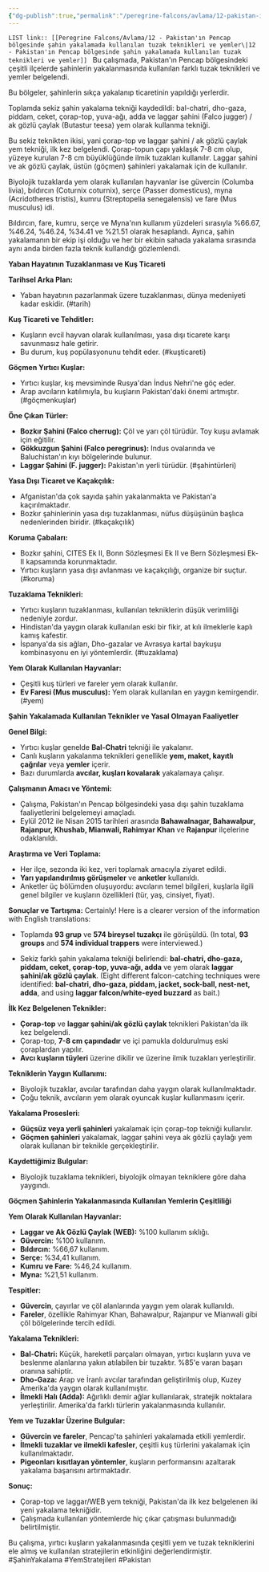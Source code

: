 ```yaml
---
{"dg-publish":true,"permalink":"/peregrine-falcons/avlama/12-pakistan-in-pencap-boelgesinde-sahin-yakalamada-kullanilan-tuzak-teknikleri-ve-yemler/","updated":"2024-09-18T01:21:31.747+03:00"}
---
```


`LIST link:: [[Peregrine Falcons/Avlama/12 - Pakistan'ın Pencap bölgesinde şahin yakalamada kullanılan tuzak teknikleri ve yemler\|12 - Pakistan'ın Pencap bölgesinde şahin yakalamada kullanılan tuzak teknikleri ve yemler]]
`
Bu çalışmada, Pakistan'ın Pencap bölgesindeki çeşitli ilçelerde şahinlerin yakalanmasında kullanılan farklı tuzak teknikleri ve yemler belgelendi. 

Bu bölgeler, şahinlerin sıkça yakalanıp ticaretinin yapıldığı yerlerdir. 

Toplamda sekiz şahin yakalama tekniği kaydedildi: bal-chatri, dho-gaza, piddam, ceket, çorap-top, yuva-ağı, adda ve laggar şahini (Falco jugger) / ak gözlü çaylak (Butastur teesa) yem olarak kullanma tekniği. 

Bu sekiz teknikten ikisi, yani çorap-top ve laggar şahini / ak gözlü çaylak yem tekniği, ilk kez belgelendi. Çorap-topun çapı yaklaşık 7-8 cm olup, yüzeye kurulan 7-8 cm büyüklüğünde ilmik tuzakları kullanılır. Laggar şahini ve ak gözlü çaylak, üstün (göçmen) şahinleri yakalamak için de kullanılır. 

Biyolojik tuzaklarda yem olarak kullanılan hayvanlar ise güvercin (Columba livia), bıldırcın (Coturnix coturnix), serçe (Passer domesticus), myna (Acridotheres tristis), kumru (Streptopelia senegalensis) ve fare (Mus musculus) idi. 

Bıldırcın, fare, kumru, serçe ve Myna'nın kullanım yüzdeleri sırasıyla %66.67, %46.24, %46.24, %34.41 ve %21.51 olarak hesaplandı. Ayrıca, şahin yakalamanın bir ekip işi olduğu ve her bir ekibin sahada yakalama sırasında aynı anda birden fazla teknik kullandığı gözlemlendi.

**Yaban Hayatının Tuzaklanması ve Kuş Ticareti**

**Tarihsel Arka Plan:**
- Yaban hayatının pazarlanmak üzere tuzaklanması, dünya medeniyeti kadar eskidir. (#tarih)

**Kuş Ticareti ve Tehditler:**
- Kuşların evcil hayvan olarak kullanılması, yasa dışı ticarete karşı savunmasız hale getirir.
- Bu durum, kuş popülasyonunu tehdit eder. (#kuşticareti)

**Göçmen Yırtıcı Kuşlar:**
- Yırtıcı kuşlar, kış mevsiminde Rusya'dan İndus Nehri'ne göç eder.
- Arap avcıların katılımıyla, bu kuşların Pakistan'daki önemi artmıştır. (#göçmenkuşlar)

**Öne Çıkan Türler:**
- **Bozkır Şahini (Falco cherrug):** Çöl ve yarı çöl türüdür. Toy kuşu avlamak için eğitilir.
- **Gökkuzgun Şahini (Falco peregrinus):** Indus ovalarında ve Baluchistan'ın kıyı bölgelerinde bulunur.
- **Laggar Şahini (F. jugger):** Pakistan'ın yerli türüdür. (#şahintürleri)

**Yasa Dışı Ticaret ve Kaçakçılık:**
- Afganistan'da çok sayıda şahin yakalanmakta ve Pakistan'a kaçırılmaktadır.
- Bozkır şahinlerinin yasa dışı tuzaklanması, nüfus düşüşünün başlıca nedenlerinden biridir. (#kaçakçılık)

**Koruma Çabaları:**
- Bozkır şahini, CITES Ek II, Bonn Sözleşmesi Ek II ve Bern Sözleşmesi Ek-II kapsamında korunmaktadır.
- Yırtıcı kuşların yasa dışı avlanması ve kaçakçılığı, organize bir suçtur. (#koruma)

**Tuzaklama Teknikleri:**
- Yırtıcı kuşların tuzaklanması, kullanılan tekniklerin düşük verimliliği nedeniyle zordur.
- Hindistan'da yaygın olarak kullanılan eski bir fikir, at kılı ilmeklerle kaplı kamış kafestir.
- İspanya'da sis ağları, Dho-gazalar ve Avrasya kartal baykuşu kombinasyonu en iyi yöntemlerdir. (#tuzaklama)

**Yem Olarak Kullanılan Hayvanlar:**
- Çeşitli kuş türleri ve fareler yem olarak kullanılır.
- **Ev Faresi (Mus musculus):** Yem olarak kullanılan en yaygın kemirgendir. (#yem)

**Şahin Yakalamada Kullanılan Teknikler ve Yasal Olmayan Faaliyetler**

**Genel Bilgi:**
- Yırtıcı kuşlar genelde **Bal-Chatri** tekniği ile yakalanır.
- Canlı kuşların yakalanma teknikleri genellikle **yem, maket, kayıtlı çağrılar** veya **yemler** içerir.
- Bazı durumlarda **avcılar, kuşları kovalarak** yakalamaya çalışır.

**Çalışmanın Amacı ve Yöntemi:**
- Çalışma, Pakistan'ın Pencap bölgesindeki yasa dışı şahin tuzaklama faaliyetlerini belgelemeyi amaçladı.
- Eylül 2012 ile Nisan 2015 tarihleri arasında **Bahawalnagar, Bahawalpur, Rajanpur, Khushab, Mianwali, Rahimyar Khan** ve **Rajanpur** ilçelerine odaklanıldı.

**Araştırma ve Veri Toplama:**
- Her ilçe, sezonda iki kez, veri toplamak amacıyla ziyaret edildi.
- **Yarı yapılandırılmış görüşmeler** ve **anketler** kullanıldı.
- Anketler üç bölümden oluşuyordu: avcıların temel bilgileri, kuşlarla ilgili genel bilgiler ve kuşların özellikleri (tür, yaş, cinsiyet, fiyat).

**Sonuçlar ve Tartışma:**
Certainly! Here is a clearer version of the information with English translations:

- Toplamda **93 grup** ve **574 bireysel tuzakçı** ile görüşüldü. (In total, **93 groups** and **574 individual trappers** were interviewed.)
  
- Sekiz farklı şahin yakalama tekniği belirlendi: **bal-chatri, dho-gaza, piddam, ceket, çorap-top, yuva-ağı, adda** ve yem olarak **laggar şahini/ak gözlü çaylak**. (Eight different falcon-catching techniques were identified: **bal-chatri, dho-gaza, piddam, jacket, sock-ball, nest-net, adda**, and using **laggar falcon/white-eyed buzzard** as bait.)
  
**İlk Kez Belgelenen Teknikler:**
- **Çorap-top** ve **laggar şahini/ak gözlü çaylak** teknikleri Pakistan'da ilk kez belgelendi.
- Çorap-top, **7-8 cm çapındadır** ve içi pamukla doldurulmuş eski çoraplardan yapılır.
- **Avcı kuşların tüyleri** üzerine dikilir ve üzerine ilmik tuzakları yerleştirilir.

**Tekniklerin Yaygın Kullanımı:**
- Biyolojik tuzaklar, avcılar tarafından daha yaygın olarak kullanılmaktadır.
- Çoğu teknik, avcıların yem olarak oyuncak kuşlar kullanmasını içerir.

**Yakalama Prosesleri:**
- **Güçsüz veya yerli şahinleri** yakalamak için çorap-top tekniği kullanılır.
- **Göçmen şahinleri** yakalamak, laggar şahini veya ak gözlü çaylağı yem olarak kullanan bir teknikle gerçekleştirilir.
  
**Kaydettiğimiz Bulgular:**
- Biyolojik tuzaklama teknikleri, biyolojik olmayan tekniklere göre daha yaygındı.

**Göçmen Şahinlerin Yakalanmasında Kullanılan Yemlerin Çeşitliliği**

**Yem Olarak Kullanılan Hayvanlar:**
- **Laggar ve Ak Gözlü Çaylak (WEB):** %100 kullanım sıklığı.
- **Güvercin:** %100 kullanım.
- **Bıldırcın:** %66,67 kullanım.
- **Serçe:** %34,41 kullanım.
- **Kumru ve Fare:** %46,24 kullanım.
- **Myna:** %21,51 kullanım.

**Tespitler:**
- **Güvercin**, çayırlar ve çöl alanlarında yaygın yem olarak kullanıldı.
- **Fareler**, özellikle Rahimyar Khan, Bahawalpur, Rajanpur ve Mianwali gibi çöl bölgelerinde tercih edildi.

**Yakalama Teknikleri:**
- **Bal-Chatri:** Küçük, hareketli parçaları olmayan, yırtıcı kuşların yuva ve beslenme alanlarına yakın atılabilen bir tuzaktır. %85'e varan başarı oranına sahiptir.
- **Dho-Gaza:** Arap ve İranlı avcılar tarafından geliştirilmiş olup, Kuzey Amerika'da yaygın olarak kullanılmıştır.
- **İlmekli Halı (Adda):** Ağırlıklı demir ağlar kullanılarak, stratejik noktalara yerleştirilir. Amerika'da farklı türlerin yakalanmasında kullanılır.

**Yem ve Tuzaklar Üzerine Bulgular:**
- **Güvercin ve fareler**, Pencap'ta şahinleri yakalamada etkili yemlerdir.
- **İlmekli tuzaklar ve ilmekli kafesler**, çeşitli kuş türlerini yakalamak için kullanılmaktadır.
- **Pigeonları kısıtlayan yöntemler**, kuşların performansını azaltarak yakalama başarısını artırmaktadır.

**Sonuç:**
- Çorap-top ve laggar/WEB yem tekniği, Pakistan'da ilk kez belgelenen iki yeni yakalama tekniğidir.
- Çalışmada kullanılan yöntemlerde hiç çıkar çatışması bulunmadığı belirtilmiştir.

Bu çalışma, yırtıcı kuşların yakalanmasında çeşitli yem ve tuzak tekniklerini ele almış ve kullanılan stratejilerin etkinliğini değerlendirmiştir. #ŞahinYakalama #YemStratejileri #Pakistan